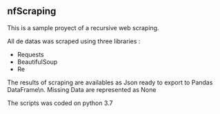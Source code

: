 ## nfScraping
This is a sample proyect of a recursive web scraping.

All de datas was scraped using three libraries :
  - Requests
  - BeautifulSoup
  - Re
  
The results of scraping are availables as Json ready to export to Pandas DataFrame\n.
Missing Data are represented as None

The scripts was coded on python 3.7
